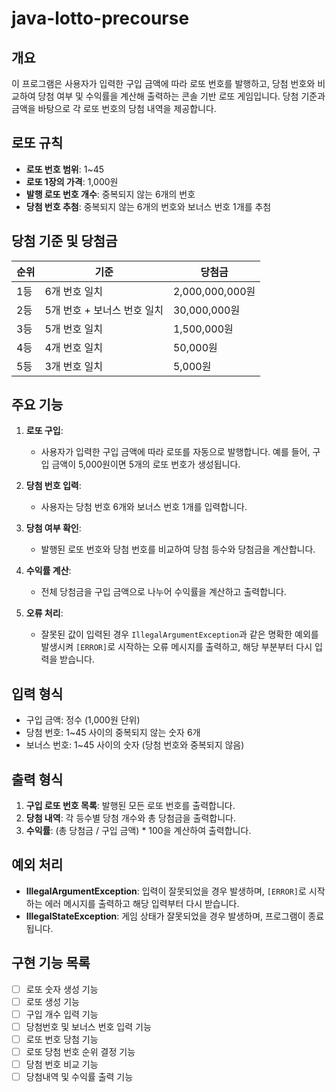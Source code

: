 # java-lotto-precourse

## 개요

이 프로그램은 사용자가 입력한 구입 금액에 따라 로또 번호를 발행하고, 당첨 번호와 비교하여 당첨 여부 및 수익률을 계산해 출력하는 콘솔 기반 로또 게임입니다. 당첨 기준과 금액을 바탕으로 각 로또 번호의 당첨 내역을 제공합니다.

## 로또 규칙

- **로또 번호 범위**: 1~45
- **로또 1장의 가격**: 1,000원
- **발행 로또 번호 개수**: 중복되지 않는 6개의 번호
- **당첨 번호 추첨**: 중복되지 않는 6개의 번호와 보너스 번호 1개를 추첨

## 당첨 기준 및 당첨금

| 순위 | 기준                            | 당첨금          |
|------|---------------------------------|-----------------|
| 1등  | 6개 번호 일치                    | 2,000,000,000원 |
| 2등  | 5개 번호 + 보너스 번호 일치       | 30,000,000원    |
| 3등  | 5개 번호 일치                    | 1,500,000원     |
| 4등  | 4개 번호 일치                    | 50,000원        |
| 5등  | 3개 번호 일치                    | 5,000원         |

## 주요 기능

1. **로또 구입**:
    - 사용자가 입력한 구입 금액에 따라 로또를 자동으로 발행합니다. 예를 들어, 구입 금액이 5,000원이면 5개의 로또 번호가 생성됩니다.

2. **당첨 번호 입력**:
    - 사용자는 당첨 번호 6개와 보너스 번호 1개를 입력합니다.

3. **당첨 여부 확인**:
    - 발행된 로또 번호와 당첨 번호를 비교하여 당첨 등수와 당첨금을 계산합니다.

4. **수익률 계산**:
    - 전체 당첨금을 구입 금액으로 나누어 수익률을 계산하고 출력합니다.

5. **오류 처리**:
    - 잘못된 값이 입력된 경우 `IllegalArgumentException`과 같은 명확한 예외를 발생시켜 `[ERROR]`로 시작하는 오류 메시지를 출력하고, 해당 부분부터 다시 입력을 받습니다.

## 입력 형식

- 구입 금액: 정수 (1,000원 단위)
- 당첨 번호: 1~45 사이의 중복되지 않는 숫자 6개
- 보너스 번호: 1~45 사이의 숫자 (당첨 번호와 중복되지 않음)

## 출력 형식

1. **구입 로또 번호 목록**: 발행된 모든 로또 번호를 출력합니다.
2. **당첨 내역**: 각 등수별 당첨 개수와 총 당첨금을 출력합니다.
3. **수익률**: (총 당첨금 / 구입 금액) * 100을 계산하여 출력합니다.

## 예외 처리

- **IllegalArgumentException**: 입력이 잘못되었을 경우 발생하며, `[ERROR]`로 시작하는 에러 메시지를 출력하고 해당 입력부터 다시 받습니다.
- **IllegalStateException**: 게임 상태가 잘못되었을 경우 발생하며, 프로그램이 종료됩니다.

## 구현 기능 목록
- [ ] 로또 숫자 생성 기능
- [ ] 로또 생성 기능
- [ ] 구입 개수 입력 기능
- [ ] 당첨번호 및 보너스 번호 입력 기능
- [ ] 로또 번호 당첨 기능
- [ ] 로또 당첨 번호 순위 결정 기능
- [ ] 당첨 번호 비교 기능
- [ ] 당첨내역 및 수익률 출력 기능